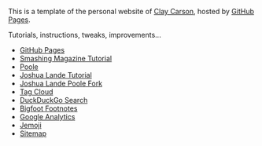 This is a template of the personal website of [Clay Carson](http://claycarson.net), hosted by [GitHub Pages](http://pages.github.com).

Tutorials, instructions, tweaks, improvements...

- [GitHub Pages](https://pages.github.com)
- [Smashing Magazine Tutorial](http://www.smashingmagazine.com/2014/08/01/build-blog-jekyll-github-pages/)
- [Poole](https://github.com/poole/poole)
- [Joshua Lande Tutorial](http://joshualande.com/jekyll-github-pages-poole/)
- [Joshua Lande Poole Fork](https://github.com/joshualande/joshualande.github.io)
- [Tag Cloud](https://github.com/enrmarc/jekyll-tagcloud/blob/master/tags.html)
- [DuckDuckGo Search](http://hardik.org/2013/06/01/stylising-duckduckgo-site-search/)
- [Bigfoot Footnotes](http://www.bigfootjs.com/)
- [Google Analytics](http://www.google.com/analytics/)
- [Jemoji](https://github.com/jekyll/jemoji)
- [Sitemap](https://github.com/jekyll/jekyll-sitemap)
